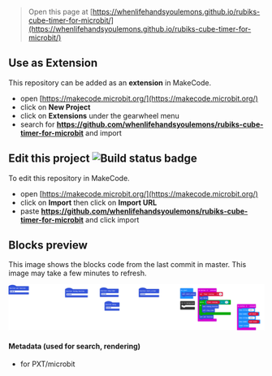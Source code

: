 
> Open this page at [https://whenlifehandsyoulemons.github.io/rubiks-cube-timer-for-microbit/](https://whenlifehandsyoulemons.github.io/rubiks-cube-timer-for-microbit/)

## Use as Extension

This repository can be added as an **extension** in MakeCode.

* open [https://makecode.microbit.org/](https://makecode.microbit.org/)
* click on **New Project**
* click on **Extensions** under the gearwheel menu
* search for **https://github.com/whenlifehandsyoulemons/rubiks-cube-timer-for-microbit** and import

## Edit this project ![Build status badge](https://github.com/whenlifehandsyoulemons/rubiks-cube-timer-for-microbit/workflows/MakeCode/badge.svg)

To edit this repository in MakeCode.

* open [https://makecode.microbit.org/](https://makecode.microbit.org/)
* click on **Import** then click on **Import URL**
* paste **https://github.com/whenlifehandsyoulemons/rubiks-cube-timer-for-microbit** and click import

## Blocks preview

This image shows the blocks code from the last commit in master.
This image may take a few minutes to refresh.

![A rendered view of the blocks](https://github.com/whenlifehandsyoulemons/rubiks-cube-timer-for-microbit/raw/master/.github/makecode/blocks.png)

#### Metadata (used for search, rendering)

* for PXT/microbit
<script src="https://makecode.com/gh-pages-embed.js"></script><script>makeCodeRender("{{ site.makecode.home_url }}", "{{ site.github.owner_name }}/{{ site.github.repository_name }}");</script>
